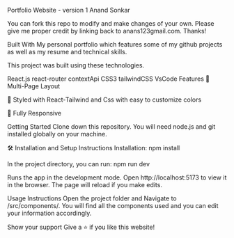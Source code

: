 Portfolio Website - version 1
Anand Sonkar


You can fork this repo to modify and make changes of your own. Please give me proper credit by linking back to anans123gmail.com. Thanks!

Built With
My personal portfolio which features some of my github projects as well as my resume and technical skills.

This project was built using these technologies.

React.js
react-router
contextApi
CSS3
tailwindCSS
VsCode
Features
📖 Multi-Page Layout

🎨 Styled with React-Tailwind and Css with easy to customize colors

📱 Fully Responsive

Getting Started
Clone down this repository. You will need node.js and git installed globally on your machine.

🛠 Installation and Setup Instructions
Installation: npm install

In the project directory, you can run: npm run dev

Runs the app in the development mode.
Open http://localhost:5173 to view it in the browser. The page will reload if you make edits.

Usage Instructions
Open the project folder and Navigate to /src/components/.
You will find all the components used and you can edit your information accordingly.

Show your support
Give a ⭐ if you like this website!
